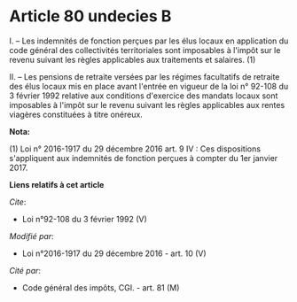 # Article 80 undecies B

I. – Les indemnités de fonction perçues par les élus locaux en application du code général des collectivités territoriales
sont imposables à l'impôt sur le revenu suivant les règles applicables aux traitements et salaires. (1)

II. – Les pensions de retraite versées par les régimes facultatifs de retraite des élus locaux mis en place avant l'entrée en
vigueur de la loi n° 92-108 du 3 février 1992 relative aux conditions d'exercice des mandats locaux sont imposables à l'impôt
sur le revenu suivant les règles applicables aux rentes viagères constituées à titre onéreux.

**Nota:**

(1) Loi n° 2016-1917 du 29 décembre 2016 art. 9 IV : Ces dispositions s'appliquent aux indemnités de fonction perçues à
compter du 1er janvier 2017.

**Liens relatifs à cet article**

_Cite_:

  - Loi n°92-108 du 3 février 1992 (V)

_Modifié par_:

  - Loi n°2016-1917 du 29 décembre 2016 - art. 10 (V)

_Cité par_:

  - Code général des impôts, CGI. - art. 81 (M)

